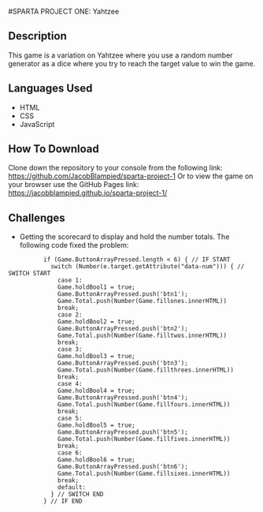 #SPARTA PROJECT ONE: Yahtzee

## Description
This game is a variation on Yahtzee where you use a random number generator as a dice where you try to reach the target value to win the game.

## Languages Used
* HTML
* CSS
* JavaScript

## How To Download
Clone down the repository to your console from the following link: https://github.com/JacobBlampied/sparta-project-1
Or to view the game on your browser use the GitHub Pages link:
https://jacobblampied.github.io/sparta-project-1/

## Challenges
* Getting the scorecard to display and hold the number totals. The following code fixed the problem:

```
          if (Game.ButtonArrayPressed.length < 6) { // IF START
            switch (Number(e.target.getAttribute("data-num"))) { // SWITCH START
              case 1:
              Game.holdBool1 = true;
              Game.ButtonArrayPressed.push('btn1');
              Game.Total.push(Number(Game.fillones.innerHTML))
              break;
              case 2:
              Game.holdBool2 = true;
              Game.ButtonArrayPressed.push('btn2');
              Game.Total.push(Number(Game.filltwos.innerHTML))
              break;
              case 3:
              Game.holdBool3 = true;
              Game.ButtonArrayPressed.push('btn3');
              Game.Total.push(Number(Game.fillthrees.innerHTML))
              break;
              case 4:
              Game.holdBool4 = true;
              Game.ButtonArrayPressed.push('btn4');
              Game.Total.push(Number(Game.fillfours.innerHTML))
              break;
              case 5:
              Game.holdBool5 = true;
              Game.ButtonArrayPressed.push('btn5');
              Game.Total.push(Number(Game.fillfives.innerHTML))
              break;
              case 6:
              Game.holdBool6 = true;
              Game.ButtonArrayPressed.push('btn6');
              Game.Total.push(Number(Game.fillsixes.innerHTML))
              break;
              default:
            } // SWITCH END
          } // IF END

```
